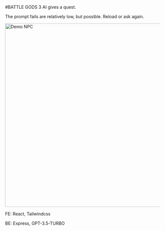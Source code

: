 
#BATTLE GODS 3
AI gives a quest.


The prompt fails are relatively low, but possible. Reload or ask again.

<img src="https://github.com/lmlassiter/Battle-Gods-3/blob/main/Quest_Giver_Demo.gif" alt="Demo NPC" width="600">

FE: React, Tailwindcss

BE: Express, GPT-3.5-TURBO
 
